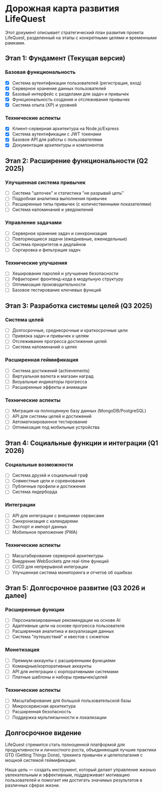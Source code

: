 # Дорожная карта развития LifeQuest

Этот документ описывает стратегический план развития проекта LifeQuest, разделенный на этапы с конкретными целями и временными рамками.

## Этап 1: Фундамент (Текущая версия)

### Базовая функциональность
- [x] Система аутентификации пользователей (регистрация, вход)
- [x] Серверное хранение данных пользователей
- [x] Базовый интерфейс с разделами для задач и привычек
- [x] Функциональность создания и отслеживания привычек
- [x] Система опыта (XP) и уровней

### Технические аспекты
- [x] Клиент-серверная архитектура на Node.js/Express
- [x] Система аутентификации с JWT токенами
- [x] Базовое API для работы с пользователями
- [x] Документация архитектуры и компонентов

## Этап 2: Расширение функциональности (Q2 2025)

### Улучшенная система привычек
- [ ] Система "цепочек" и статистика "не разрывай цепь"
- [ ] Подробная аналитика выполнения привычек
- [ ] Расширенные типы привычек (с количественными показателями)
- [ ] Система напоминаний и уведомлений

### Управление задачами
- [ ] Серверное хранение задач и синхронизация
- [ ] Повторяющиеся задачи (ежедневные, еженедельные)
- [ ] Система приоритетов и дедлайнов
- [ ] Сортировка и фильтрация задач

### Технические улучшения
- [ ] Хеширование паролей и улучшение безопасности
- [ ] Рефакторинг фронтенд-кода в модульную структуру
- [ ] Оптимизация производительности
- [ ] Базовое тестирование ключевых функций

## Этап 3: Разработка системы целей (Q3 2025)

### Система целей
- [ ] Долгосрочные, среднесрочные и краткосрочные цели
- [ ] Привязка задач и привычек к целям
- [ ] Отслеживание прогресса достижения целей
- [ ] Система напоминаний о целях

### Расширенная геймификация
- [ ] Система достижений (achievements)
- [ ] Виртуальная валюта и магазин наград
- [ ] Визуальные индикаторы прогресса
- [ ] Расширенные эффекты и анимации

### Технические аспекты
- [ ] Миграция на полноценную базу данных (MongoDB/PostgreSQL)
- [ ] API для системы целей и достижений
- [ ] Автоматизированное тестирование
- [ ] Оптимизация под мобильные устройства

## Этап 4: Социальные функции и интеграции (Q1 2026)

### Социальные возможности
- [ ] Система друзей и социальный граф
- [ ] Совместные цели и соревнования
- [ ] Публичные профили и достижения
- [ ] Система лидерборда

### Интеграции
- [ ] API для интеграции с внешними сервисами
- [ ] Синхронизация с календарями
- [ ] Экспорт и импорт данных
- [ ] Мобильное приложение (PWA)

### Технические аспекты
- [ ] Масштабирование серверной архитектуры
- [ ] Внедрение WebSockets для real-time функций
- [ ] CI/CD для непрерывной интеграции
- [ ] Улучшенная система мониторинга и отчетов об ошибках

## Этап 5: Долгосрочное развитие (Q3 2026 и далее)

### Расширенные функции
- [ ] Персонализированные рекомендации на основе AI
- [ ] Адаптивные цели на основе прогресса пользователя
- [ ] Расширенная аналитика и визуализация данных
- [ ] Система "путешествий" и квестов с сюжетом

### Монетизация
- [ ] Премиум-аккаунты с расширенными функциями
- [ ] Командные/корпоративные аккаунты
- [ ] API для интеграции с корпоративными системами
- [ ] Платные шаблоны и наборы привычек/целей

### Технические аспекты
- [ ] Масштабирование для большой пользовательской базы
- [ ] Микросервисная архитектура
- [ ] Расширенная безопасность
- [ ] Поддержка мультиязычности и локализации

## Долгосрочное видение

LifeQuest стремится стать полноценной платформой для продуктивности и личностного роста, объединяющей лучшие практики GTD (Getting Things Done), трекинга привычек и целеполагания с мощной системой геймификации. 

Наша цель — создать инструмент, который делает управление жизнью увлекательным и эффективным, поддерживает мотивацию пользователей и помогает им достигать значимых результатов в различных сферах жизни.
